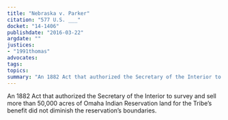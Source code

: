 ```yaml
---
title: "Nebraska v. Parker"
citation: "577 U.S. ___"
docket: "14-1406"
publishdate: "2016-03-22"
argdate: ""
justices:
- "1991thomas"
advocates:
tags:
topics:
summary: "An 1882 Act that authorized the Secretary of the Interior to survey and sell more than 50,000 acres of Omaha Indian Reservation land for the Tribe’s benefit did not diminish the reservation’s boundaries."
---
```

An 1882 Act that authorized the Secretary of the Interior to survey and sell more than 50,000 acres of Omaha Indian Reservation land for the Tribe’s benefit did not diminish the reservation’s boundaries.

